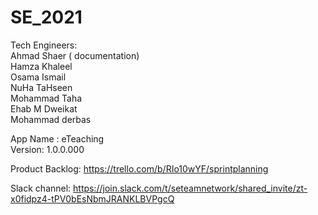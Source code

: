 # SE_2021

Tech Engineers: <br> 
Ahmad Shaer  ( documentation) <br>
Hamza Khaleel <br>
Osama Ismail <br> 
NuHa TaHseen <br> 
Mohammad Taha <br>
Ehab M Dweikat <br> 
Mohammad derbas  <br> 


App Name : eTeaching <br> 
Version: 1.0.0.000

Product Backlog: 
https://trello.com/b/RIo10wYF/sprintplanning<br> 

Slack channel: 
https://join.slack.com/t/seteamnetwork/shared_invite/zt-x0fidpz4-tPV0bEsNbmJRANKLBVPgcQ <br> 




 
 
 
